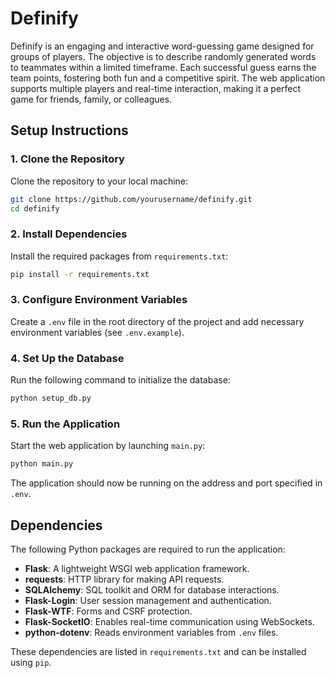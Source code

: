# Definify

Definify is an engaging and interactive word-guessing game designed for groups of players. The objective is to describe randomly generated words to teammates within a limited timeframe. Each successful guess earns the team points, fostering both fun and a competitive spirit. The web application supports multiple players and real-time interaction, making it a perfect game for friends, family, or colleagues.

## Setup Instructions

### 1. Clone the Repository
Clone the repository to your local machine:

```bash
git clone https://github.com/yourusername/definify.git
cd definify
```

### 2. Install Dependencies
Install the required packages from `requirements.txt`:

```bash
pip install -r requirements.txt
```

### 3. Configure Environment Variables
Create a `.env` file in the root directory of the project and add necessary environment variables (see `.env.example`).

### 4. Set Up the Database
Run the following command to initialize the database:

```bash
python setup_db.py
```

### 5. Run the Application
Start the web application by launching `main.py`:

```bash
python main.py
```

The application should now be running on the address and port specified in `.env`.

## Dependencies

The following Python packages are required to run the application:

- **Flask**: A lightweight WSGI web application framework.
- **requests**: HTTP library for making API requests.
- **SQLAlchemy**: SQL toolkit and ORM for database interactions.
- **Flask-Login**: User session management and authentication.
- **Flask-WTF**: Forms and CSRF protection.
- **Flask-SocketIO**: Enables real-time communication using WebSockets.
- **python-dotenv**: Reads environment variables from `.env` files.

These dependencies are listed in `requirements.txt` and can be installed using `pip`.
